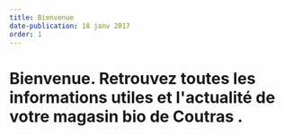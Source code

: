 ```yaml
---
title: Bienvenue
date-publication: 18 janv 2017
order: 1
---
```



# <span>Bienvenue</span>. Retrouvez toutes les informations utiles et l'actualité de votre <strong> magasin bio de Coutras </strong>. 


